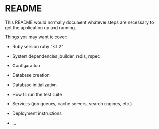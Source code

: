 # README

This README would normally document whatever steps are necessary to get the
application up and running.

Things you may want to cover:

- Ruby version
  ruby "3.1.2"

- System dependencies
  jbuilder, redis, rspec

- Configuration

- Database creation

- Database initialization

- How to run the test suite

- Services (job queues, cache servers, search engines, etc.)

- Deployment instructions

- ...
